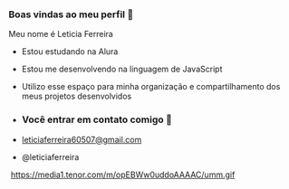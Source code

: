 ### Boas vindas ao meu perfil 💙

Meu nome é Leticia Ferreira

- Estou estudando na Alura
- Estou me desenvolvendo na linguagem de JavaScript
- Utilizo esse espaço para minha organização e compartilhamento dos meus projetos desenvolvidos

- ### Você entrar em contato comigo 🙉

- leticiaferreira60507@gmail.com

- @leticiaferreira

![]()
https://media1.tenor.com/m/opEBWw0uddoAAAAC/umm.gif
